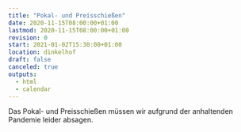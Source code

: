 ```yaml
---
title: "Pokal- und Preisschießen"
date: 2020-11-15T08:00:00+01:00
lastmod: 2020-11-15T08:00:00+01:00
revision: 0
start: 2021-01-02T15:30:00+01:00
location: dinkelhof
draft: false
canceled: true
outputs:
  - html
  - calendar
---
```

Das Pokal- und Preisschießen müssen wir aufgrund der anhaltenden Pandemie leider absagen.